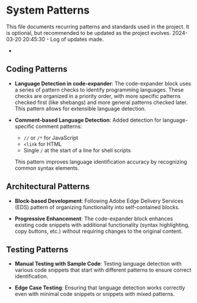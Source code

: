 # System Patterns

This file documents recurring patterns and standards used in the project.
It is optional, but recommended to be updated as the project evolves.
2024-03-20 20:45:30 - Log of updates made.

*

## Coding Patterns

* **Language Detection in code-expander**: The code-expander block uses a series of pattern checks to identify programming languages. These checks are organized in a priority order, with more specific patterns checked first (like shebangs) and more general patterns checked later. This pattern allows for extensible language detection.

* **Comment-based Language Detection**: Added detection for language-specific comment patterns:
  * `//` or `/*` for JavaScript
  * `<link` for HTML
  * Single `/` at the start of a line for shell scripts
  
  This pattern improves language identification accuracy by recognizing common syntax elements.

## Architectural Patterns

* **Block-based Development**: Following Adobe Edge Delivery Services (EDS) pattern of organizing functionality into self-contained blocks.

* **Progressive Enhancement**: The code-expander block enhances existing code snippets with additional functionality (syntax highlighting, copy buttons, etc.) without requiring changes to the original content.

## Testing Patterns

* **Manual Testing with Sample Code**: Testing language detection with various code snippets that start with different patterns to ensure correct identification.

* **Edge Case Testing**: Ensuring that language detection works correctly even with minimal code snippets or snippets with mixed patterns.